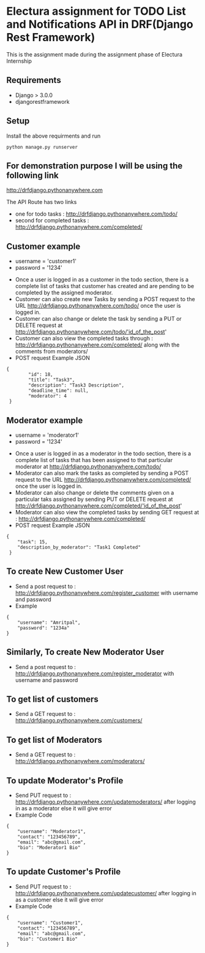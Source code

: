 # Electura assignment for TODO List and Notifications API in DRF(Django Rest Framework)
This is the assignment made during the assignment phase of Electura Internship

## Requirements
- Django > 3.0.0 
- djangorestframework

## Setup
Install the above requirments and run
```
python manage.py runserver
```
## For demonstration purpose I will be using the following link
http://drfdjango.pythonanywhere.com

The API Route has two links
- one for todo tasks : http://drfdjango.pythonanywhere.com/todo/
- second for completed tasks : http://drfdjango.pythonanywhere.com/completed/

## Customer example
- username = 'customer1'
- password = '1234'
* Once a user is logged in as a customer in the todo section, there is a complete list of tasks that customer has created and are pending to be completed by the assigned moderator.
* Customer can also create new Tasks by sending a POST request to the URL http://drfdjango.pythonanywhere.com/todo/ once the user is logged in.
* Customer can also change or delete the task by sending a PUT or DELETE request at http://drfdjango.pythonanywhere.com/todo/'id_of_the_post'
* Customer can also view the completed tasks through : http://drfdjango.pythonanywhere.com/completed/  along with the comments from moderators/
* POST request Example JSON
```
{
        "id": 18,
        "title": "Task3",
        "description": "Task3 Description",
        "deadline_time": null,
        "moderator": 4
 }
```

## Moderator example
- username = 'moderator1'
- password = '1234'
* Once a user is logged in as a moderator in the todo section, there is a complete list of tasks that has been assigned to that particular moderator at http://drfdjango.pythonanywhere.com/todo/
* Moderator can also mark the tasks as completed by sending a POST request to the URL http://drfdjango.pythonanywhere.com/completed/ once the user is logged in.
* Moderator can also change or delete the comments given on a particular taks assigned by sending PUT or DELETE request at http://drfdjango.pythonanywhere.com/completed/'id_of_the_post'
* Moderator can also view the completed tasks by sending GET request at : http://drfdjango.pythonanywhere.com/completed/
* POST request Example JSON
```
{
    "task": 15,
    "description_by_moderator": "Task1 Completed"
 }
```

## To create New Customer User
* Send a post request to : http://drfdjango.pythonanywhere.com/register_customer with username and password
* Example 
```
{
    "username": "Amritpal",
    "password": "1234a"
}
```

## Similarly, To create New Moderator User
* Send a post request to : http://drfdjango.pythonanywhere.com/register_moderator with username and password

## To get list of customers
* Send a GET request to : http://drfdjango.pythonanywhere.com/customers/

## To get list of Moderators
* Send a GET request to : http://drfdjango.pythonanywhere.com/moderators/

## To update Moderator's Profile
* Send PUT request to : http://drfdjango.pythonanywhere.com/updatemoderators/ after logging in as a moderator else it will give error
* Example Code 
```
{
    "username": "Moderator1",
    "contact": "123456789",
    "email": "abc@gmail.com",
    "bio": "Moderator1 Bio"
}
```

## To update Customer's Profile
* Send PUT request to : http://drfdjango.pythonanywhere.com/updatecustomer/ after logging in as a customer else it will give error
* Example Code 
```
{
    "username": "Customer1",
    "contact": "123456789",
    "email": "abc@gmail.com",
    "bio": "Customer1 Bio"
}
```


